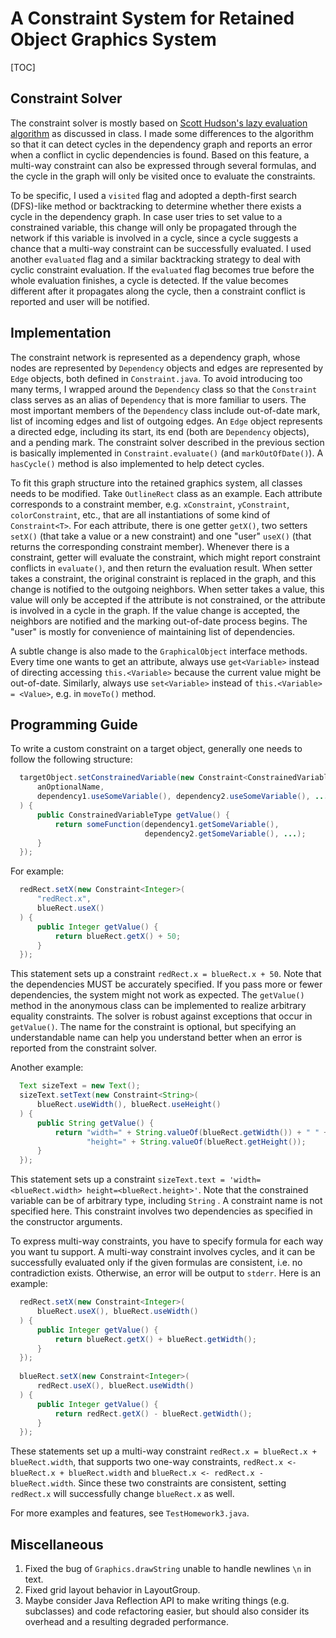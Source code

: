 # A Constraint System for Retained Object Graphics System

[TOC]

## Constraint Solver

The constraint solver is mostly based on [Scott Hudson's lazy evaluation algorithm](https://dl.acm.org/doi/10.1145/117009.117012) as discussed in class. I made some differences to the algorithm so that it can detect cycles in the dependency graph and reports an error when a conflict in cyclic dependencies is found. Based on this feature, a multi-way constraint can also be expressed through several formulas, and the cycle in the graph will only be visited once to evaluate the constraints.

To be specific, I used a `visited` flag and adopted a depth-first search (DFS)-like method or backtracking to determine whether there exists a cycle in the dependency graph. In case user tries to set value to a constrained variable, this change will only be propagated through the network if this variable is involved in a cycle, since a cycle suggests a chance that a multi-way constraint can be successfully evaluated. I used another `evaluated` flag and a similar backtracking strategy to deal with cyclic constraint evaluation. If the `evaluated` flag becomes true before the whole evaluation finishes, a cycle is detected. If the value becomes different after it propagates along the cycle, then a constraint conflict is reported and user will be notified.

## Implementation

The constraint network is represented as a dependency graph, whose nodes are represented by `Dependency` objects and edges are represented by `Edge` objects, both defined in `Constraint.java`. To avoid introducing too many terms, I wrapped around the `Dependency` class so that the `Constraint` class serves as an alias of `Dependency` that is more familiar to users. The most important members of the `Dependency` class include out-of-date mark, list of incoming edges and list of outgoing edges. An `Edge` object represents a directed edge, including its start, its end (both are `Dependency` objects), and a pending mark. The constraint solver described in the previous section is basically implemented in `Constraint.evaluate()` (and `markOutOfDate()`). A `hasCycle()` method is also implemented to help detect cycles.

To fit this graph structure into the retained graphics system, all classes needs to be modified. Take `OutlineRect` class as an example. Each attribute corresponds to a constraint member, e.g. `xConstraint`, `yConstraint`, `colorConstraint`, etc., that are all instantiations of some kind of `Constraint<T>`. For each attribute, there is one getter `getX()`, two setters `setX()` (that take a value or a new constraint) and one "user" `useX()` (that returns the corresponding constraint member). Whenever there is a constraint, getter will evaluate the constraint, which might report constraint conflicts in `evaluate()`, and then return the evaluation result. When setter takes a constraint, the original constraint is replaced in the graph, and this change is notified to the outgoing neighbors. When setter takes a value, this value will only be accepted if the attribute is not constrained, or the attribute is involved in a cycle in the graph. If the value change is accepted, the neighbors are notified and the marking out-of-date process begins. The "user" is mostly for convenience of maintaining list of dependencies.

A subtle change is also made to the `GraphicalObject` interface methods. Every time one wants to get an attribute, always use `get<Variable>` instead of directing accessing `this.<Variable>` because the current value might be out-of-date. Similarly, always use `set<Variable>` instead of `this.<Variable> = <Value>`, e.g. in `moveTo()` method.

## Programming Guide

To write a custom constraint on a target object, generally one needs to follow the following structure:

```java
  targetObject.setConstrainedVariable(new Constraint<ConstrainedVariableType>(
      anOptionalName,
      dependency1.useSomeVariable(), dependency2.useSomeVariable(), ...
  ) {
      public ConstrainedVariableType getValue() {
          return someFunction(dependency1.getSomeVariable(),
                              dependency2.getSomeVariable(), ...);
      }
  });
```

For example:

```java
  redRect.setX(new Constraint<Integer>(
      "redRect.x",
      blueRect.useX()
  ) {
      public Integer getValue() {
          return blueRect.getX() + 50;
      }
  });
```

This statement sets up a constraint `redRect.x = blueRect.x + 50`. Note that the dependencies MUST be accurately specified. If you pass more or fewer dependencies, the system might not work as expected. The `getValue()` method in the anonymous class can be implemented to realize arbitrary equality constraints. The solver is robust against exceptions that occur in `getValue()`. The name for the constraint is optional, but specifying an understandable name can help you understand better when an error is reported from the constraint solver.

Another example:

```java
  Text sizeText = new Text();
  sizeText.setText(new Constraint<String>(
      blueRect.useWidth(), blueRect.useHeight()
  ) {
      public String getValue() {
          return "width=" + String.valueOf(blueRect.getWidth()) + " " +
                 "height=" + String.valueOf(blueRect.getHeight());
      }
  });
```

This statement sets up a constraint `sizeText.text = 'width=<blueRect.width> height=<blueRect.height>'`. Note that the constrained variable can be of arbitrary type, including `String` . A constraint name is not specified here. This constraint involves two dependencies as specified in the constructor arguments.

To express multi-way constraints, you have to specify formula for each way you want tu support. A multi-way constraint involves cycles, and it can be successfully evaluated only if the given formulas are consistent, i.e. no contradiction exists. Otherwise, an error will be output to `stderr`. Here is an example:

```java
  redRect.setX(new Constraint<Integer>(
      blueRect.useX(), blueRect.useWidth()
  ) {
      public Integer getValue() {
          return blueRect.getX() + blueRect.getWidth();
      }
  });
  
  blueRect.setX(new Constraint<Integer>(
      redRect.useX(), blueRect.useWidth()
  ) {
      public Integer getValue() {
          return redRect.getX() - blueRect.getWidth();
      }
  });
```

These statements set up a multi-way constraint `redRect.x = blueRect.x + blueRect.width`, that supports two one-way constraints, `redRect.x <- blueRect.x + blueRect.width` and `blueRect.x <- redRect.x - blueRect.width`. Since these two constraints are consistent, setting `redRect.x` will successfully change `blueRect.x` as well.

For more examples and features, see `TestHomework3.java`.

## Miscellaneous

1. Fixed the bug of `Graphics.drawString` unable to handle newlines `\n` in text.
2. Fixed grid layout behavior in LayoutGroup.
3. Maybe consider Java Reflection API to make writing things (e.g. subclasses) and code refactoring easier, but should also consider its overhead and a resulting degraded performance.
